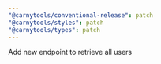 ```yaml
---
"@carnytools/conventional-release": patch
"@carnytools/styles": patch
"@carnytools/types": patch
---
```


Add new endpoint to retrieve all users
